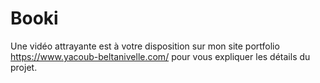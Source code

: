 # Booki

Une vidéo attrayante est à votre disposition sur mon site portfolio https://www.yacoub-beltanivelle.com/ pour vous expliquer les détails du projet.
